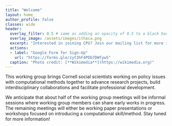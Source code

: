 ```yaml
---
title: "Welcome"
layout: home
author_profile: false
classes: wide
header:
  overlay_filter: 0.5 # same as adding an opacity of 0.5 to a black background
  overlay_image: /assets/images/ithaca.png
  excerpt: "Interested in joining CPG? Join our mailing list for more information!"
  actions:
  - label: "Google Form for Sign-Up"
    url: "https://forms.gle/zyt3hF4PDb7DWfyw5"
  caption: "Photo credit: [**Wikimedia**](https://wikimedia.org)"
---
```


This working group brings Cornell social scientists working on policy issues with computational methods together to advance research projects, build interdisciplinary collaborations and facilitate professional development.

We anticipate that about half of the working group meetings will be informal sessions where working group members can share early works in progress. The remaining meetings will either be working paper presentations or workshops focused on introducing a computational skill/method. Stay tuned for more information!
